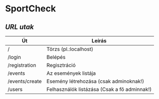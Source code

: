 # SportCheck
## _URL utak_

|Út|Leírás|
|---|---|
|/|Törzs (pl.:localhost)|
|/login|Belépés|
|/registration|Regisztráció|
|/events|Az események listája|
|/events/create|Esemény létrehozása (csak adminoknak!)|
|/users|Felhasználók listázása (Csak a fő adminnak!)